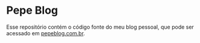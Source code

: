 # Pepe Blog

Esse repositório contém o código fonte do meu blog pessoal, que pode ser acessado em [pepeblog.com.br](https://pepeblog.com.br).
